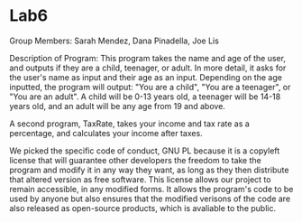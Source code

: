 # Lab6

Group Members: Sarah Mendez, Dana Pinadella, Joe Lis

Description of Program: This program takes the name and age of the user, and outputs if they are a child, teenager, or adult. 
In more detail, it asks for the user's name as input and their age as an input. Depending on the age inputted, the program will output: "You are a child", "You are a teenager", or "You are an adult". A child will be 0-13 years old, a teenager will be 14-18 years old, and an adult will be any age from 19 and above.

A second program, TaxRate, takes your income and tax rate as a percentage, and calculates your income after taxes.


We picked the specific code of conduct, GNU PL because it is a copyleft license that will guarantee other developers the freedom to take the program and modify it in any way they want, as long as they then distribute that altered version as free software. This license allows our project to remain accessible, in any modified forms. It allows the program's code to be used by anyone but also ensures that the modified verisons of the code are also released as open-source products, which is avaliable to the public.
